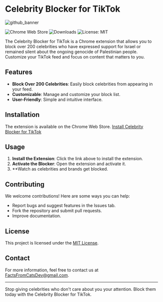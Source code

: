 # Celebrity Blocker for TikTok

![github_banner](https://github.com/FactsFromCats/tiktok_celebrity_blocker/assets/169418602/44609ef4-6d12-41c5-b885-8f2555066d28)


![Chrome Web Store](https://img.shields.io/chrome-web-store/v/gjlpoampikdnneonedjjgofgcgihkpoo) ![Downloads](https://img.shields.io/chrome-web-store/d/gjlpoampikdnneonedjjgofgcgihkpoo) ![License: MIT](https://img.shields.io/badge/License-MIT-yellow.svg)

The Celebrity Blocker for TikTok is a Chrome extension that allows you to block over 200 celebrities who have expressed support for Israel or remained silent about the ongoing genocide of Palestinian people. Customize your TikTok feed and focus on content that matters to you.

## Features

- **Block Over 200 Celebrities**: Easily block celebrities from appearing in your feed.
- **Customizable**: Manage and customize your block list.
- **User-Friendly**: Simple and intuitive interface.

## Installation

The extension is available on the Chrome Web Store. [Install Celebrity Blocker for TikTok](https://chromewebstore.google.com/detail/tiktok-celebrity-blocker/gjlpoampikdnneonedjjgofgcgihkpoo)

## Usage

1. **Install the Extension**: Click the link above to install the extension.
2. **Activate the Blocker**: Open the extension and activate it.
3. **Watch as celebrities and brands get blocked.

## Contributing

We welcome contributions! Here are some ways you can help:
- Report bugs and suggest features in the Issues tab.
- Fork the repository and submit pull requests.
- Improve documentation.

## License

This project is licensed under the [MIT License](LICENSE.txt).

## Contact

For more information, feel free to contact us at [FactsFromCatsDev@gmail.com](mailto:FactsFromCatsDev@gmail.com).

---

Stop giving celebrities who don't care about you your attention. Block them today with the Celebrity Blocker for TikTok.
